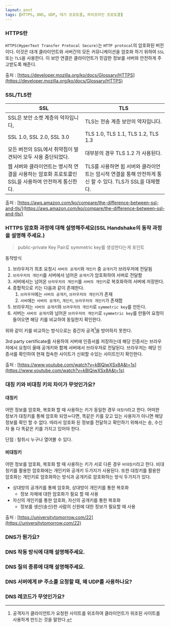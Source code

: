 ```yaml
---
layout: post
tags: [HTTPS, DNS, UDP, 대기 프로토콜, 파이프라인 프로토콜]
---
```


### HTTPS란

`HTTPS(HyperText Transfer Protocal Secure)`는 `HTTP protocal`의 암호화된 버전이다. 이것은 대개 클라이언트와 서버간의 모든 커뮤니케이션을 암호화 하기 위하여 `SSL` 또는 `TLS`을 사용한다. 이 보안 연결은 클라이언트가 민감한 정보를 서버와 안전하게 주고받도록 해준다.

출처 : [https://developer.mozilla.org/ko/docs/Glossary/HTTPS](https://developer.mozilla.org/ko/docs/Glossary/HTTPS)

### SSL/TLS란

| SSL                                                                                               | TLS                                                                                                      |
| ------------------------------------------------------------------------------------------------- | -------------------------------------------------------------------------------------------------------- |
| SSL은 보안 소켓 계층의 약자입니다,                                                                | TLS는 전송 계층 보안의 약자입니다.                                                                       |
| SSL 1.0, SSL 2.0, SSL 3.0                                                                         | TLS 1.0, TLS 1.1, TLS 1.2, TLS 1.3                                                                       |
| 모든 버전의 SSL에서 취약점이 발견되어 모두 사용 중단되었다.                                       | 대부분의 경우 TLS 1.2 가 사용된다.                                                                       |
| 웹 서버와 클라이언트는 명시적 연결을 사용하는 암호화 프로토콜인 SSL을 사용하여 안전하게 통신한다. | TLS를 사용하면 윕 서버와 클라이언트는 암시적 연결을 통해 안전하게 통신 할 수 있다. TLS가 SSL을 대체했다. |

출처 : [https://aws.amazon.com/ko/compare/the-difference-between-ssl-and-tls/](https://aws.amazon.com/ko/compare/the-difference-between-ssl-and-tls/)

### HTTPS 암호화 과정에 대해 설명해주세요(SSL Handshake의 동작 과정을 설명해 주세요.)

> public-private Key Pair로 symmetric key를 생성한다는게 포인트

동작방식

1. 브라우저가 최초 요청시 `서버의 공개키`와 `개인키` 중 `공개키`가 브라우저에 전달됨
2. `브라우저의 개인키`를 서버에서 넘어온 `공개키`가 암호화하여 서버로 전달함
3. 서버에서는 넘어온 `브라우저의 개인키`를 `서버의 개인키`로 복호화하여 서버에 저장한다.
4. 종합적으로 키는 다음과 같이 존재한다. 
   1. `브라우저`에는 `서버의 공개키`, `브라우저의 개인키`가 존재
   2. `서버`에는 `서버의 공개키`, `개인키`, `브라우저의 개인키`가 존재함
5. 브라우저는 `서버의 공개키`와 `브라우저의 개인키`로 `symmetric key`를 만든다.
6. 서버는 `서버의 공개키`와 넘어온 `브라우저의 개인키`로 `symmetric key`를 만들어 요청이 들어오면 해당 키를 비교하여 동일한지 확인한다.
   
위와 같이 키를 비교하는 방식으로는 중간자 공격[^1]을 방어하지 못한다.

3rd party certificate를 사용하여 서버에 인증서를 저장하는데 해당 인증서는 브라우저에서 요청이 올때 공개키와 함께 서버에서 브라우저로 전달된다. 브라우저는 헤당 인증서를 확인하여 현재 접속한 사이트가 신뢰할 수있는 사이트인지 확인한다.


출처 : [https://www.youtube.com/watch?v=kBlQiwXSx8A&t=1s](https://www.youtube.com/watch?v=kBlQiwXSx8A&t=1s)

### 대칭 키와 비대칭 키의 차이가 무엇인가요?

#### 대칭키

어떤 정보를 암호화, 복호화 할 때 사용하는 키가 동일한 경우 `대칭키`라고 한다. 어떠한 정보가 대칭키를 통해 암호화 되엉ㅆ다면, 똑같은 키를 갖고 있는 사용자가 아니면 해당 정보를 확인 할 수 없다. 따라서 암호화 된 정보를 전달하고 확인하기 위해서는 송, 수신자 둘 다 똑같은 키를 가지고 있어야 한다.

단점 : 탈취시 누구나 열어볼 수 있다.

#### 비대칭키

어떤 정보를 암호화, 복호화 할 때 사용하는 키가 서로 다른 경우 `비대칭키`라고 한다. 비대칭키를 활용한 암호화에는 개인키와 공개키 두가지가 사용된다. 또한 대칭키를 활용한 암호화는 개인키로 암호화하는 방식과 공개키로 암호화하는 방식 두가지가 있다.

- 상대방의 공개키를 통헤 암호화, 상대방이 개인키를 통한 복호화
  - 정보 자체에 대한 암호화가 필요 할 때 사용
- 자신의 개인키를 통한 암호화, 자신의 공개키를 통한 복호화
  - 정보를 생산(송신)한 사람의 신원에 대한 정보가 필요할 때 사용

출처 : [https://universitytomorrow.com/22](https://universitytomorrow.com/22)



### DNS가 뭔가요?

### DNS 작동 방식에 대해 설명해주세요.

### DNS 질의 종류에 대해 설명해주세요.

### DNS 서버에게 IP 주소를 요청할 때, 왜 UDP를 사용하나요?

### DNS 레코드가 무엇인가요?

[^1]: 공격자가 클라이언트가 요청한 사이트를 위조하여 클라이언트가 위조된 사이트를 사용하게 만드는 것을 말한다.